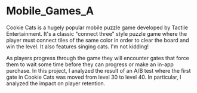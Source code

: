 # Mobile_Games_A
Cookie Cats is a hugely popular mobile puzzle game developed by Tactile Entertainment. It's a classic "connect three" style puzzle game where the player must connect tiles of the same color in order to clear the board and win the level. It also features singing cats. I'm not kidding!

As players progress through the game they will encounter gates that force them to wait some time before they can progress or make an in-app purchase. In this project, I analyzed the result of an A/B test where the first gate in Cookie Cats was moved from level 30 to level 40. In particular, I analyzed the impact on player retention.
